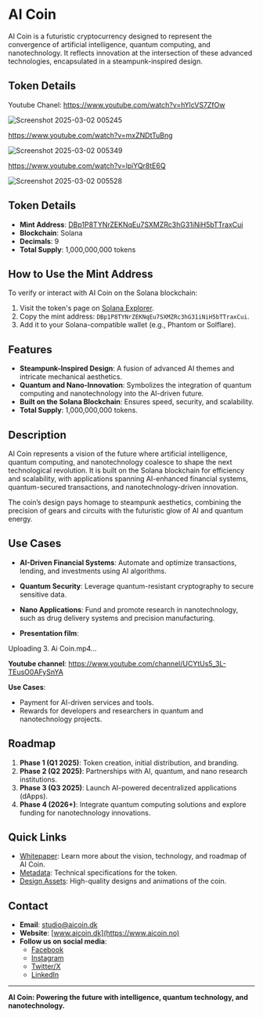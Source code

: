 # AI Coin

AI Coin is a futuristic cryptocurrency designed to represent the convergence of artificial intelligence, quantum computing, and nanotechnology. It reflects innovation at the intersection of these advanced technologies, encapsulated in a steampunk-inspired design.

## Token Details
Youtube Chanel: 
https://www.youtube.com/watch?v=hYlcVS7ZfOw

![Screenshot 2025-03-02 005245](https://github.com/user-attachments/assets/b5bfa6a2-2cc3-4b7d-8c6d-8a780508440e)

https://www.youtube.com/watch?v=mxZNDtTuBng

![Screenshot 2025-03-02 005349](https://github.com/user-attachments/assets/05225234-41bc-404a-bc33-384050d88abc)

https://www.youtube.com/watch?v=lpiYQr8tE6Q

![Screenshot 2025-03-02 005528](https://github.com/user-attachments/assets/a9999adf-a7fc-4971-9303-e96a3d6b8fcb)





## Token Details
- **Mint Address**: [DBp1P8TYNrZEKNqEu7SXMZRc3hG31iNiH5bTTraxCui](https://explorer.solana.com/address/DBp1P8TYNrZEKNqEu7SXMZRc3hG31iNiH5bTTraxCui?cluster=mainnet)
- **Blockchain**: Solana
- **Decimals**: 9
- **Total Supply**: 1,000,000,000 tokens

## How to Use the Mint Address
To verify or interact with AI Coin on the Solana blockchain:
1. Visit the token's page on [Solana Explorer](https://explorer.solana.com/address/DBp1P8TYNrZEKNqEu7SXMZRc3hG31iNiH5bTTraxCui?cluster=mainnet).
2. Copy the mint address: `DBp1P8TYNrZEKNqEu7SXMZRc3hG31iNiH5bTTraxCui`.
3. Add it to your Solana-compatible wallet (e.g., Phantom or Solflare).


## Features
- **Steampunk-Inspired Design**: A fusion of advanced AI themes and intricate mechanical aesthetics.
- **Quantum and Nano-Innovation**: Symbolizes the integration of quantum computing and nanotechnology into the AI-driven future.
- **Built on the Solana Blockchain**: Ensures speed, security, and scalability.
- **Total Supply**: 1,000,000,000 tokens.

## Description
AI Coin represents a vision of the future where artificial intelligence, quantum computing, and nanotechnology coalesce to shape the next technological revolution. It is built on the Solana blockchain for efficiency and scalability, with applications spanning AI-enhanced financial systems, quantum-secured transactions, and nanotechnology-driven innovation.

The coin’s design pays homage to steampunk aesthetics, combining the precision of gears and circuits with the futuristic glow of AI and quantum energy.

## Use Cases
- **AI-Driven Financial Systems**: Automate and optimize transactions, lending, and investments using AI algorithms.
- **Quantum Security**: Leverage quantum-resistant cryptography to secure sensitive data.
- **Nano Applications**: Fund and promote research in nanotechnology, such as drug delivery systems and precision manufacturing.


- **Presentation film**:

Uploading 3. Ai Coin.mp4…

**Youtube channel**:
https://www.youtube.com/channel/UCYtUs5_3L-TEusO0AFySnYA

 **Use Cases**:
  - Payment for AI-driven services and tools.
  - Rewards for developers and researchers in quantum and nanotechnology projects.

## Roadmap
1. **Phase 1 (Q1 2025)**: Token creation, initial distribution, and branding.
2. **Phase 2 (Q2 2025)**: Partnerships with AI, quantum, and nano research institutions.
3. **Phase 3 (Q3 2025)**: Launch AI-powered decentralized applications (dApps).
4. **Phase 4 (2026+)**: Integrate quantum computing solutions and explore funding for nanotechnology innovations.

## Quick Links
- [Whitepaper](whitepaper.md): Learn more about the vision, technology, and roadmap of AI Coin.
- [Metadata](metadata.json): Technical specifications for the token.
- [Design Assets](images/): High-quality designs and animations of the coin.

## Contact
- **Email**: [studio@aicoin.dk](mailto:studio@aicoin.no)
- **Website**: [www.aicoin.dk](https://www.aicoin.no)
- **Follow us on social media**:
  - [Facebook](https://facebook.com/aicoin)
  - [Instagram](https://instagram.com/aicoin)
  - [Twitter/X](https://twitter.com/aicoin)
  - [LinkedIn](https://linkedin.com/company/aicoin)

---
**AI Coin: Powering the future with intelligence, quantum technology, and nanotechnology.**
